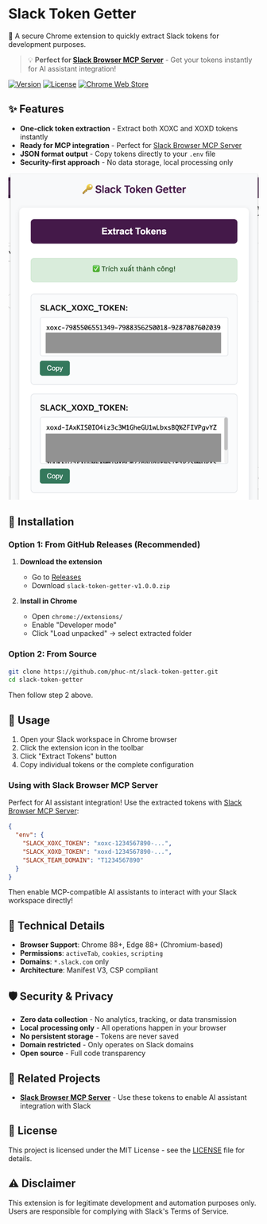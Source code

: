 # Slack Token Getter

🔑 A secure Chrome extension to quickly extract Slack tokens for development purposes.

> 💡 **Perfect for [Slack Browser MCP Server](https://github.com/phuc-nt/slack-browser-mcp-server)** - Get your tokens instantly for AI assistant integration!

[![Version](https://img.shields.io/badge/version-1.0.0-blue.svg)](https://github.com/phuc-nt/slack-token-getter/releases)
[![License](https://img.shields.io/badge/license-MIT-green.svg)](LICENSE)
[![Chrome Web Store](https://img.shields.io/badge/chrome-extension-brightgreen.svg)](https://github.com/phuc-nt/slack-token-getter/releases)

## ✨ Features

- **One-click token extraction** - Extract both XOXC and XOXD tokens instantly
- **Ready for MCP integration** - Perfect for [Slack Browser MCP Server](https://github.com/phuc-nt/slack-browser-mcp-server)
- **JSON format output** - Copy tokens directly to your `.env` file
- **Security-first approach** - No data storage, local processing only

![Features](img/image.png)

## 🚀 Installation

### Option 1: From GitHub Releases (Recommended)

1. **Download the extension**
   - Go to [Releases](https://github.com/phuc-nt/slack-token-getter/releases)
   - Download `slack-token-getter-v1.0.0.zip`

2. **Install in Chrome**
   - Open `chrome://extensions/`
   - Enable "Developer mode" 
   - Click "Load unpacked" → select extracted folder

### Option 2: From Source

```bash
git clone https://github.com/phuc-nt/slack-token-getter.git
cd slack-token-getter
```

Then follow step 2 above.

## 📖 Usage

1. Open your Slack workspace in Chrome browser
2. Click the extension icon in the toolbar
3. Click "Extract Tokens" button
4. Copy individual tokens or the complete configuration

### Using with Slack Browser MCP Server

Perfect for AI assistant integration! Use the extracted tokens with [Slack Browser MCP Server](https://github.com/phuc-nt/slack-browser-mcp-server):

```json
{
  "env": {
    "SLACK_XOXC_TOKEN": "xoxc-1234567890-...",
    "SLACK_XOXD_TOKEN": "xoxd-1234567890-...",
    "SLACK_TEAM_DOMAIN": "T1234567890"
  }
}
```

Then enable MCP-compatible AI assistants to interact with your Slack workspace directly!

## 🔧 Technical Details

- **Browser Support**: Chrome 88+, Edge 88+ (Chromium-based)
- **Permissions**: `activeTab`, `cookies`, `scripting`
- **Domains**: `*.slack.com` only
- **Architecture**: Manifest V3, CSP compliant

## 🛡️ Security & Privacy

- **Zero data collection** - No analytics, tracking, or data transmission
- **Local processing only** - All operations happen in your browser
- **No persistent storage** - Tokens are never saved
- **Domain restricted** - Only operates on Slack domains
- **Open source** - Full code transparency

## 🔗 Related Projects

- **[Slack Browser MCP Server](https://github.com/phuc-nt/slack-browser-mcp-server)** - Use these tokens to enable AI assistant integration with Slack

## 📄 License

This project is licensed under the MIT License - see the [LICENSE](LICENSE) file for details.

## ⚠️ Disclaimer

This extension is for legitimate development and automation purposes only. Users are responsible for complying with Slack's Terms of Service.